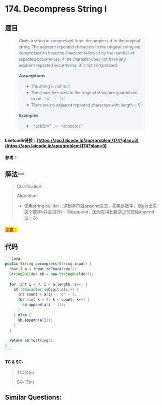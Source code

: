# 174. Decompress String I

## 题目

<figure><img src="../../.gitbook/assets/image (7) (2) (1).png" alt=""><figcaption></figcaption></figure>

#### Leetcode链接：[https://app.laicode.io/app/problem/174?plan=3](https://app.laicode.io/app/problem/174?plan=3)

#### 参考：

## 解法一

> Clarification:&#x20;
>
> Algorithm:&#x20;
>
> * 使用string builder，遇到字符就append进去，如果是数字，则get出来这个数字k并且进行k - 1次append，因为在得到数字之前已经append过一次

#### <mark style="color:red;">注意：</mark>

## 代码

````java
```java
public String decompress(String input) {
  char[] a = input.toCharArray();
  StringBuilder sb = new StringBuilder();

  for (int i = 0; i < a.length; i++) {
    if (Character.isDigit(a[i])) {
      int count = a[i] - '0' - 1;
      for (int k = 0; k < count; k++) {
        sb.append(a[i - 1]);
      }
    } else {
      sb.append(a[i]);
    }
  }

  return sb.toString();
}
```
````

#### TC & SC:&#x20;

> TC: O(n)
>
> SC: O(n)

## **Similar Questions:**&#x20;
